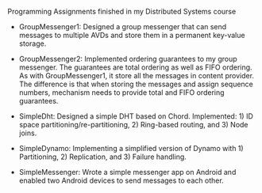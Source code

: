 Programming Assignments finished in my Distributed Systems course

- GroupMessenger1: Designed a group messenger that can send messages to multiple AVDs and store them in a permanent key-value storage.

- GroupMessenger2: Implemented ordering guarantees to my group messenger. The guarantees are total ordering as well as FIFO ordering. As with GroupMessenger1, it store all the messages in content provider. The difference is that when storing the messages and assign sequence numbers, mechanism needs to provide total and FIFO ordering guarantees.

- SimpleDht: Designed a simple DHT based on Chord. Implemented: 1) ID space partitioning/re-partitioning, 2) Ring-based routing, and 3) Node joins.

- SimpleDynamo: Implementing a simplified version of Dynamo with 1) Partitioning, 2) Replication, and 3) Failure handling.

- SimpleMessenger: Wrote a simple messenger app on Android and enabled two Android devices to send messages to each other.
